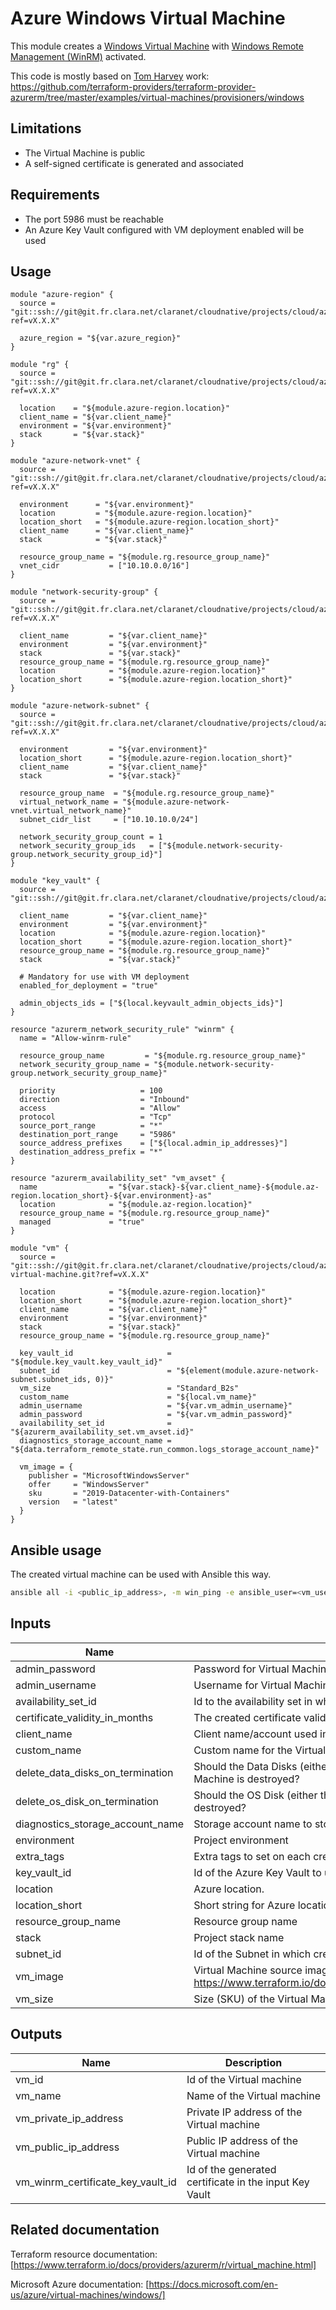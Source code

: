 # Azure Windows Virtual Machine

This module creates a [Windows Virtual Machine](https://docs.microsoft.com/en-us/azure/virtual-machines/windows/) with 
[Windows Remote Management (WinRM)](https://docs.microsoft.com/en-us/windows/desktop/WinRM/portal) activated.

This code is mostly based on [Tom Harvey](https://github.com/tombuildsstuff) work: https://github.com/terraform-providers/terraform-provider-azurerm/tree/master/examples/virtual-machines/provisioners/windows

## Limitations

* The Virtual Machine is public
* A self-signed certificate is generated and associated

## Requirements

* The port 5986 must be reachable
* An Azure Key Vault configured with VM deployment enabled will be used

## Usage

```hcl
module "azure-region" {
  source = "git::ssh://git@git.fr.clara.net/claranet/cloudnative/projects/cloud/azure/terraform/modules/regions.git?ref=vX.X.X"

  azure_region = "${var.azure_region}"
}

module "rg" {
  source = "git::ssh://git@git.fr.clara.net/claranet/cloudnative/projects/cloud/azure/terraform/modules/rg.git?ref=vX.X.X"

  location    = "${module.azure-region.location}"
  client_name = "${var.client_name}"
  environment = "${var.environment}"
  stack       = "${var.stack}"
}

module "azure-network-vnet" {
  source = "git::ssh://git@git.fr.clara.net/claranet/cloudnative/projects/cloud/azure/terraform/modules/vnet.git?ref=vX.X.X"
    
  environment      = "${var.environment}"
  location         = "${module.azure-region.location}"
  location_short   = "${module.azure-region.location_short}"
  client_name      = "${var.client_name}"
  stack            = "${var.stack}"

  resource_group_name = "${module.rg.resource_group_name}"
  vnet_cidr           = ["10.10.0.0/16"]
}

module "network-security-group" {
  source = "git::ssh://git@git.fr.clara.net/claranet/cloudnative/projects/cloud/azure/terraform/modules/nsg.git?ref=vX.X.X"

  client_name         = "${var.client_name}"
  environment         = "${var.environment}"
  stack               = "${var.stack}"
  resource_group_name = "${module.rg.resource_group_name}"
  location            = "${module.azure-region.location}"
  location_short      = "${module.azure-region.location_short}"
}

module "azure-network-subnet" {
  source = "git::ssh://git@git.fr.clara.net/claranet/cloudnative/projects/cloud/azure/terraform/modules/subnet.git?ref=vX.X.X"

  environment         = "${var.environment}"
  location_short      = "${module.azure-region.location_short}"
  client_name         = "${var.client_name}"
  stack			      = "${var.stack}"

  resource_group_name  = "${module.rg.resource_group_name}"
  virtual_network_name = "${module.azure-network-vnet.virtual_network_name}"
  subnet_cidr_list     = ["10.10.10.0/24"]

  network_security_group_count = 1
  network_security_group_ids   = ["${module.network-security-group.network_security_group_id}"]
}

module "key_vault" {
  source = "git::ssh://git@git.fr.clara.net/claranet/cloudnative/projects/cloud/azure/terrafo

  client_name         = "${var.client_name}"
  environment         = "${var.environment}"
  location            = "${module.azure-region.location}"
  location_short      = "${module.azure-region.location_short}"
  resource_group_name = "${module.rg.resource_group_name}"
  stack               = "${var.stack}"

  # Mandatory for use with VM deployment
  enabled_for_deployment = "true"

  admin_objects_ids = ["${local.keyvault_admin_objects_ids}"]
}

resource "azurerm_network_security_rule" "winrm" {
  name = "Allow-winrm-rule"

  resource_group_name         = "${module.rg.resource_group_name}"
  network_security_group_name = "${module.network-security-group.network_security_group_name}"

  priority                   = 100
  direction                  = "Inbound"
  access                     = "Allow"
  protocol                   = "Tcp"
  source_port_range          = "*"
  destination_port_range     = "5986"
  source_address_prefixes    = ["${local.admin_ip_addresses}"]
  destination_address_prefix = "*"
}

resource "azurerm_availability_set" "vm_avset" {
  name                = "${var.stack}-${var.client_name}-${module.az-region.location_short}-${var.environment}-as"
  location            = "${module.az-region.location}"
  resource_group_name = "${module.rg.resource_group_name}"
  managed             = "true"
}

module "vm" {
  source = "git::ssh://git@git.fr.clara.net/claranet/cloudnative/projects/cloud/azure/terraform/features/windows-virtual-machine.git?ref=vX.X.X"

  location            = "${module.azure-region.location}"
  location_short      = "${module.azure-region.location_short}"
  client_name         = "${var.client_name}"
  environment         = "${var.environment}"
  stack               = "${var.stack}"
  resource_group_name = "${module.rg.resource_group_name}"

  key_vault_id                     = "${module.key_vault.key_vault_id}"
  subnet_id                        = "${element(module.azure-network-subnet.subnet_ids, 0)}"
  vm_size                          = "Standard_B2s"
  custom_name                      = "${local.vm_name}"
  admin_username                   = "${var.vm_admin_username}"
  admin_password                   = "${var.vm_admin_password}"
  availability_set_id              = "${azurerm_availability_set.vm_avset.id}"
  diagnostics_storage_account_name = "${data.terraform_remote_state.run_common.logs_storage_account_name}"

  vm_image = {
    publisher = "MicrosoftWindowsServer"
    offer     = "WindowsServer"
    sku       = "2019-Datacenter-with-Containers"
    version   = "latest"
  }
}
```

## Ansible usage

The created virtual machine can be used with Ansible this way.

```bash
ansible all -i <public_ip_address>, -m win_ping -e ansible_user=<vm_username> -e ansible_password==<vm_password> -e ansible_connection=winrm -e ansible_winrm_server_cert_validation=ignore
```

## Inputs

| Name | Description | Type | Default | Required |
|------|-------------|:----:|:-----:|:-----:|
| admin_password | Password for Virtual Machine administrator account | string | - | yes |
| admin_username | Username for Virtual Machine administrator account | string | - | yes |
| availability_set_id | Id to the availability set in which host the Virtual Machine. | string | - | yes |
| certificate_validity_in_months | The created certificate validity in months | string | `48` | no |
| client_name | Client name/account used in naming | string | - | yes |
| custom_name | Custom name for the Virtual Machine. Should be suffixed by "-vm". Generated if not set. | string | `` | no |
| delete_data_disks_on_termination | Should the Data Disks (either the Managed Disks / VHD Blobs) be deleted when the Virtual Machine is destroyed? | string | `false` | no |
| delete_os_disk_on_termination | Should the OS Disk (either the Managed Disk / VHD Blob) be deleted when the Virtual Machine is destroyed? | string | `false` | no |
| diagnostics_storage_account_name | Storage account name to store vm boot diagnostic | string | - | yes |
| environment | Project environment | string | - | yes |
| extra_tags | Extra tags to set on each created resource. | map | `<map>` | no |
| key_vault_id | Id of the Azure Key Vault to use for VM certificate | string | - | yes |
| location | Azure location. | string | - | yes |
| location_short | Short string for Azure location. | string | - | yes |
| resource_group_name | Resource group name | string | - | yes |
| stack | Project stack name | string | - | yes |
| subnet_id | Id of the Subnet in which create the Virtual Machine | string | - | yes |
| vm_image | Virtual Machine source image information. See https://www.terraform.io/docs/providers/azurerm/r/virtual_machine.html#storage_image_reference | map | `<map>` | no |
| vm_size | Size (SKU) of the Virtual Machin to create. | string | - | yes |

## Outputs

| Name | Description |
|------|-------------|
| vm\_id | Id of the Virtual machine |
| vm\_name | Name of the Virtual machine |
| vm\_private\_ip\_address | Private IP address of the Virtual machine |
| vm\_public\_ip\_address | Public IP address of the Virtual machine |
| vm\_winrm\_certificate\_key\_vault\_id | Id of the generated certificate in the input Key Vault |

## Related documentation

Terraform resource documentation: [https://www.terraform.io/docs/providers/azurerm/r/virtual_machine.html]

Microsoft Azure documentation: [https://docs.microsoft.com/en-us/azure/virtual-machines/windows/]
